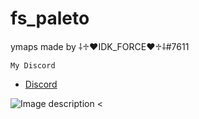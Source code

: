 # fs_paleto
ymaps made by ⸸♱♥IDK_FORCE♥♱⸸#7611

```My Discord```
- [Discord](https://discord.gg/UFng7DWnWP)


![Image description](https://cdn.discordapp.com/attachments/913606106553663508/969024562836672582/unknown.png)
<
